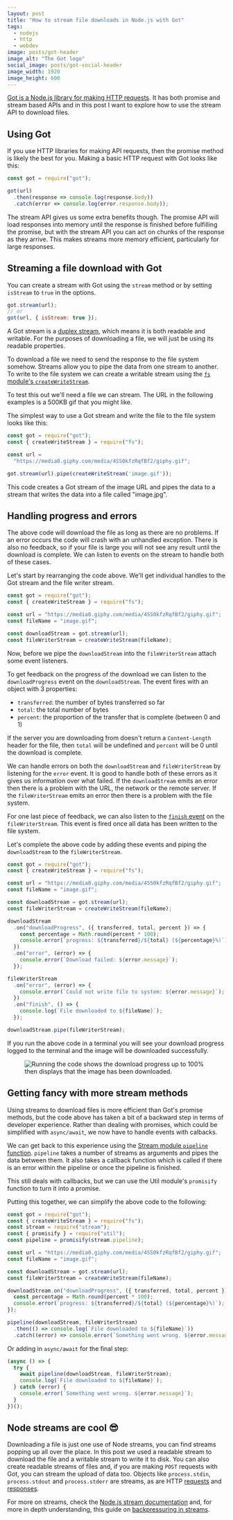 ```yaml
---
layout: post
title: "How to stream file downloads in Node.js with Got"
tags:
  - nodejs
  - http
  - webdev
image: posts/got-header
image_alt: "The Got logo"
social_image: posts/got-social-header
image_width: 1920
image_height: 600
---
```


[Got is a Node.js library for making HTTP requests](https://www.npmjs.com/package/got). It has both promise and stream based APIs and in this post I want to explore how to use the stream API to download files.

## Using Got

If you use HTTP libraries for making API requests, then the promise method is likely the best for you. Making a basic HTTP request with Got looks like this:

```javascript
const got = require("got");

got(url)
  .then(response => console.log(response.body))
  .catch(error => console.log(error.response.body));
```

The stream API gives us some extra benefits though. The promise API will load responses into memory until the response is finished before fulfilling the promise, but with the stream API you can act on chunks of the response as they arrive. This makes streams more memory efficient, particularly for large responses.

## Streaming a file download with Got

You can create a stream with Got using the `stream` method or by setting `isStream` to `true` in the options.

```javascript
got.stream(url);
// or
got(url, { isStream: true });
```

A Got stream is a [duplex stream](https://nodejs.org/api/stream.html#stream_class_stream_duplex), which means it is both readable and writable. For the purposes of downloading a file, we will just be using its readable properties.

To download a file we need to send the response to the file system somehow. Streams allow you to pipe the data from one stream to another. To write to the file system we can create a writable stream using the [`fs` module's `createWriteStream`](https://nodejs.org/api/fs.html#fs_fs_createwritestream_path_options).

To test this out we'll need a file we can stream. The URL in the following examples is a 500KB gif that you might like.

The simplest way to use a Got stream and write the file to the file system looks like this:

```javascript
const got = require("got");
const { createWriteStream } = require("fs");

const url =
  "https://media0.giphy.com/media/4SS0kfzRqfBf2/giphy.gif";

got.stream(url).pipe(createWriteStream('image.gif'));
```

This code creates a Got stream of the image URL and pipes the data to a stream that writes the data into a file called "image.jpg".

## Handling progress and errors

The above code will download the file as long as there are no problems. If an error occurs the code will crash with an unhandled exception. There is also no feedback, so if your file is large you will not see any result until the download is complete. We can listen to events on the stream to handle both of these cases.

Let's start by rearranging the code above. We'll get individual handles to the Got stream and the file writer stream.

```javascript
const got = require("got");
const { createWriteStream } = require("fs");

const url = "https://media0.giphy.com/media/4SS0kfzRqfBf2/giphy.gif";
const fileName = "image.gif";

const downloadStream = got.stream(url);
const fileWriterStream = createWriteStream(fileName);
```

Now, before we pipe the `downloadStream` into the `fileWriterStream` attach some event listeners.

To get feedback on the progress of the download we can listen to the `downloadProgress` event on the `downloadStream`. The event fires with an object with 3 properties:

* `transferred`: the number of bytes transferred so far
* `total`: the total number of bytes
* `percent`: the proportion of the transfer that is complete (between 0 and 1)

If the server you are downloading from doesn't return a `Content-Length` header for the file, then `total` will be undefined and `percent` will be 0 until the download is complete.

We can handle errors on both the `downloadStream` and `fileWriterStream` by listening for the `error` event. It is good to handle both of these errors as it gives us information over what failed. If the `downloadStream` emits an error then there is a problem with the URL, the network or the remote server. If the `fileWriterStream` emits an error then there is a problem with the file system.

For one last piece of feedback, we can also listen to the [`finish` event](https://nodejs.org/api/stream.html#stream_event_finish) on the `fileWriterStream`. This event is fired once all data has been written to the file system.

Let's complete the above code by adding these events and piping the `downloadStream` to the `fileWriterStream`.

```javascript
const got = require("got");
const { createWriteStream } = require("fs");

const url = "https://media0.giphy.com/media/4SS0kfzRqfBf2/giphy.gif";
const fileName = "image.gif";

const downloadStream = got.stream(url);
const fileWriterStream = createWriteStream(fileName);

downloadStream
  .on("downloadProgress", ({ transferred, total, percent }) => {
    const percentage = Math.round(percent * 100);
    console.error(`progress: ${transferred}/${total} (${percentage}%)`);
  })
  .on("error", (error) => {
    console.error(`Download failed: ${error.message}`);
  });

fileWriterStream
  .on("error", (error) => {
    console.error(`Could not write file to system: ${error.message}`);
  })
  .on("finish", () => {
    console.log(`File downloaded to ${fileName}`);
  });

downloadStream.pipe(fileWriterStream);
```

If you run the above code in a terminal you will see your download progress logged to the terminal and the image will be downloaded successfully.

<figure class="post-image post-image-outside">
  <picture>
    <source type="image/webp" srcset="{% asset posts/got-download @path %}.webp">
    <img src="{% asset posts/got-download @path %}" alt="Running the code shows the download progress up to 100% then displays that the image has been downloaded.">
  </picture>
</figure>

## Getting fancy with more stream methods

Using streams to download files is more efficient than Got's promise methods, but the code above has taken a bit of a backward step in terms of developer experience. Rather than dealing with promises, which could be simplified with `async/await`, we now have to handle events with calbacks.

We can get back to this experience using the [Stream module `pipeline` function](https://nodejs.org/api/stream.html#stream_stream_pipeline_streams_callback). `pipeline` takes a number of streams as arguments and pipes the data between them. It also takes a callback function which is called if there is an error within the pipeline or once the pipeline is finished.

This still deals with callbacks, but we can use the Util module's `promisify` function to turn it into a promise.

Putting this together, we can simplify the above code to the following:

```javascript
const got = require("got");
const { createWriteStream } = require("fs");
const stream = require("stream");
const { promisify } = require("util");
const pipeline = promisify(stream.pipeline);

const url = "https://media0.giphy.com/media/4SS0kfzRqfBf2/giphy.gif";
const fileName = "image.gif";

const downloadStream = got.stream(url);
const fileWriterStream = createWriteStream(fileName);

downloadStream.on("downloadProgress", ({ transferred, total, percent }) => {
  const percentage = Math.round(percent * 100);
  console.error(`progress: ${transferred}/${total} (${percentage}%)`);
});

pipeline(downloadStream, fileWriterStream)
  .then(() => console.log(`File downloaded to ${fileName}`))
  .catch((error) => console.error(`Something went wrong. ${error.message}`));
```

Or adding in `async/await` for the final step:

```javascript
(async () => {
  try {
    await pipeline(downloadStream, fileWriterStream);
    console.log(`File downloaded to ${fileName}`);
  } catch (error) {
    console.error(`Something went wrong. ${error.message}`);
  }
})();
```

## Node streams are cool 😎

Downloading a file is just one use of Node streams, you can find streams popping up all over the place. In this post we used a readable stream to download the file and a writable stream to write it to disk. You can also create readable streams of files and, if you are making `POST` requests with Got, you can stream the upload of data too. Objects like `process.stdin`, `process.stdout` and `process.stderr` are streams, as are HTTP [requests](https://nodejs.org/api/http.html#http_class_http_incomingmessage) and [responses](https://nodejs.org/api/http.html#http_class_http_serverresponse).

For more on streams, check the [Node.js stream documentation](https://nodejs.org/api/stream.html#stream_stream) and, for more in depth understanding, this guide on [backpressuring in streams](https://nodejs.org/en/docs/guides/backpressuring-in-streams/).